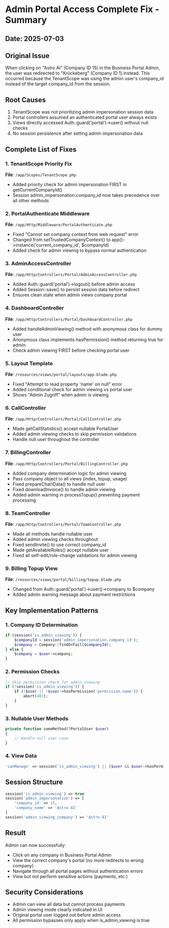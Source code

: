 # Admin Portal Access Complete Fix - Summary

## Date: 2025-07-03

## Original Issue
When clicking on "Astro AI" (Company ID 15) in the Business Portal Admin, the user was redirected to "Krückeberg" (Company ID 1) instead. This occurred because the TenantScope was using the admin user's company_id instead of the target company_id from the session.

## Root Causes
1. TenantScope was not prioritizing admin impersonation session data
2. Portal controllers assumed an authenticated portal user always exists
3. Views directly accessed Auth::guard('portal')->user() without null checks
4. No session persistence after setting admin impersonation data

## Complete List of Fixes

### 1. TenantScope Priority Fix
**File**: `/app/Scopes/TenantScope.php`
- Added priority check for admin impersonation FIRST in getCurrentCompanyId()
- Session admin_impersonation.company_id now takes precedence over all other methods

### 2. PortalAuthenticate Middleware
**File**: `/app/Http/Middleware/PortalAuthenticate.php`
- Fixed "Cannot set company context from web request" error
- Changed from setTrustedCompanyContext() to app()->instance('current_company_id', $companyId)
- Added check for admin viewing to bypass normal authentication

### 3. AdminAccessController
**File**: `/app/Http/Controllers/Portal/AdminAccessController.php`
- Added Auth::guard('portal')->logout() before admin access
- Added Session::save() to persist session data before redirect
- Ensures clean state when admin views company portal

### 4. DashboardController
**File**: `/app/Http/Controllers/Portal/DashboardController.php`
- Added handleAdminViewing() method with anonymous class for dummy user
- Anonymous class implements hasPermission() method returning true for admin
- Check admin viewing FIRST before checking portal user

### 5. Layout Template
**File**: `/resources/views/portal/layouts/app.blade.php`
- Fixed "Attempt to read property 'name' on null" error
- Added conditional check for admin viewing vs portal user
- Shows "Admin Zugriff" when admin is viewing

### 6. CallController
**File**: `/app/Http/Controllers/Portal/CallController.php`
- Made getCallStatistics() accept nullable PortalUser
- Added admin viewing checks to skip permission validations
- Handle null user throughout the controller

### 7. BillingController
**File**: `/app/Http/Controllers/Portal/BillingController.php`
- Added company determination logic for admin viewing
- Pass company object to all views (index, topup, usage)
- Fixed prepareChartData() to handle null user
- Fixed downloadInvoice() to handle admin viewing
- Added admin warning in processTopup() preventing payment processing

### 8. TeamController
**File**: `/app/Http/Controllers/Portal/TeamController.php`
- Made all methods handle nullable user
- Added admin viewing checks throughout
- Fixed sendInvite() to use correct company_id
- Made getAvailableRoles() accept nullable user
- Fixed all self-edit/role-change validations for admin viewing

### 9. Billing Topup View
**File**: `/resources/views/portal/billing/topup.blade.php`
- Changed from Auth::guard('portal')->user()->company to $company
- Added admin warning message about payment restrictions

## Key Implementation Patterns

### 1. Company ID Determination
```php
if (session('is_admin_viewing')) {
    $companyId = session('admin_impersonation.company_id');
    $company = Company::findOrFail($companyId);
} else {
    $company = $user->company;
}
```

### 2. Permission Checks
```php
// Skip permission check for admin viewing
if (!session('is_admin_viewing')) {
    if (!$user || !$user->hasPermission('permission.name')) {
        abort(403);
    }
}
```

### 3. Nullable User Methods
```php
private function someMethod(?PortalUser $user)
{
    // Handle null user case
}
```

### 4. View Data
```php
'canManage' => session('is_admin_viewing') || ($user && $user->hasPermission('team.manage'))
```

## Session Structure
```php
session('is_admin_viewing') => true
session('admin_impersonation') => [
    'company_id' => 15,
    'company_name' => 'Astro AI'
]
session('admin_viewing_company') => 'Astro AI'
```

## Result
Admin can now successfully:
- Click on any company in Business Portal Admin
- View the correct company's portal (no more redirects to wrong company)
- Navigate through all portal pages without authentication errors
- View but not perform sensitive actions (payments, etc.)

## Security Considerations
- Admin can view all data but cannot process payments
- Admin viewing mode clearly indicated in UI
- Original portal user logged out before admin access
- All permission bypasses only apply when is_admin_viewing is true